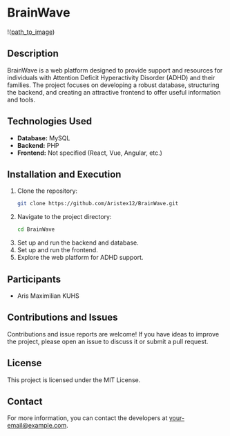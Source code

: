 # BrainWave

!([path_to_image](https://img.freepik.com/free-photo/liquid-purple-art-painting-abstract-colorful-background-with-color-splash-paints-modern-art_1258-97746.jpg))

## Description

BrainWave is a web platform designed to provide support and resources for individuals with Attention Deficit Hyperactivity Disorder (ADHD) and their families. The project focuses on developing a robust database, structuring the backend, and creating an attractive frontend to offer useful information and tools.

## Technologies Used

- **Database:** MySQL
- **Backend:** PHP
- **Frontend:** Not specified (React, Vue, Angular, etc.)

## Installation and Execution

1. Clone the repository:
    ```bash
    git clone https://github.com/Aristex12/BrainWave.git
    ```
2. Navigate to the project directory:
    ```bash
    cd BrainWave
    ```
3. Set up and run the backend and database.
4. Set up and run the frontend.
5. Explore the web platform for ADHD support.

## Participants

- Aris Maximilian KUHS

## Contributions and Issues

Contributions and issue reports are welcome! If you have ideas to improve the project, please open an issue to discuss it or submit a pull request.

## License

This project is licensed under the MIT License.

## Contact

For more information, you can contact the developers at [your-email@example.com](mailto:your-email@example.com).


